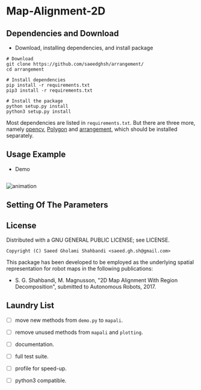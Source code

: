 Map-Alignment-2D
================


Dependencies and Download
-------------------------

- Download, installing dependencies, and install package

```shell
# Download
git clone https://github.com/saeedghsh/arrangement/
cd arrangement

# Install dependencies
pip install -r requirements.txt
pip3 install -r requirements.txt

# Install the package
python setup.py install
python3 setup.py install
```

Most dependencies are listed in ```requirements.txt```.
But there are three more, namely [opencv](http://docs.opencv.org/trunk/d7/d9f/tutorial_linux_install.html), [Polygon](https://www.j-raedler.de/projects/polygon/) and [arrangement](https://github.com/saeedghsh/arrangement/), which should be installed separately.



Usage Example
-------------
- Demo
```shell

```

![animation](https://github.com/saeedghsh/arrangement/blob/master/docs/animation.gif)


Setting Of The Parameters
-------------------------



License
-------
Distributed with a GNU GENERAL PUBLIC LICENSE; see LICENSE.
```
Copyright (C) Saeed Gholami Shahbandi <saeed.gh.sh@gmail.com>
```
This package has been developed to be employed as the underlying spatial representation for robot maps in the following publications:
- S. G. Shahbandi, M. Magnusson, "2D Map Alignment With Region Decomposition", submitted to Autonomous Robots, 2017.


Laundry List
------------
- [ ] move new methods from ```demo.py``` to ```mapali```.
- [ ] remove unused methods from ```mapali``` and ```plotting```.
- [ ] documentation.
- [ ] full test suite.
- [ ] profile for speed-up.
- [ ] python3 compatible.



